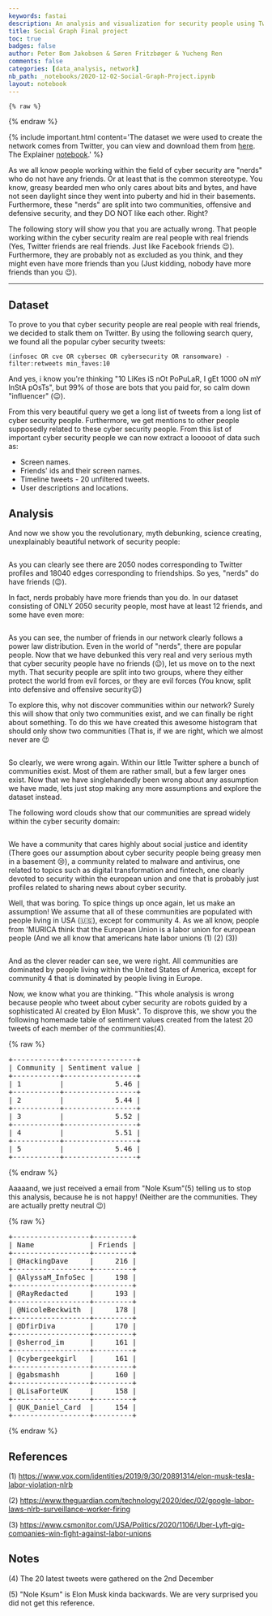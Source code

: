 ```yaml
---
keywords: fastai
description: An analysis and visualization for security people using Twitter data.
title: Social Graph Final project 
toc: true 
badges: false
author: Peter Bom Jakobsen & Søren Fritzbøger & Yucheng Ren 
comments: false
categories: [data_analysis, network]
nb_path: _notebooks/2020-12-02-Social-Graph-Project.ipynb
layout: notebook
---
```


<!--
#################################################
### THIS FILE WAS AUTOGENERATED! DO NOT EDIT! ###
#################################################
# file to edit: _notebooks/2020-12-02-Social-Graph-Project.ipynb
-->

<div class="container" id="notebook-container">
        
    {% raw %}
    
<div class="cell border-box-sizing code_cell rendered">

</div>
    {% endraw %}

<div class="cell border-box-sizing text_cell rendered"><div class="inner_cell">
<div class="text_cell_render border-box-sizing rendered_html">
<p>{% include important.html content='The dataset we were used to create the network comes from Twitter, you can view and download them from <a href="https://raw.githubusercontent.com/Glorforidor/SocialGraphAssignments/master/twitter_data.zip">here</a>. The Explainer <a href="https://nbviewer.jupyter.org/github/Glorforidor/SocialGraphAssignments/blob/master/explainer.ipynb">notebook</a>.' %}</p>

</div>
</div>
</div>
<div class="cell border-box-sizing text_cell rendered"><div class="inner_cell">
<div class="text_cell_render border-box-sizing rendered_html">
<p>As we all know people working within the field of cyber security are "nerds" who do not have any friends. Or at least that is the common stereotype. You know, greasy bearded men who only cares about bits and bytes, and have not seen daylight since they went into puberty and hid in their basements. Furthermore, these "nerds" are split into two communities, offensive and defensive security, and they DO NOT like each other. Right?</p>
<p>The following story will show you that you are actually wrong. That people working within the cyber security realm are real people with real friends (Yes, Twitter friends are real friends. Just like Facebook friends 😉). Furthermore, they are probably not as excluded as you think, and they might even have more friends than you (Just kidding, nobody have more friends than you 😉).</p>
<hr>

</div>
</div>
</div>
<div class="cell border-box-sizing text_cell rendered"><div class="inner_cell">
<div class="text_cell_render border-box-sizing rendered_html">
<h2 id="Dataset">Dataset<a class="anchor-link" href="#Dataset"> </a></h2><p>To prove to you that cyber security people are real people with real friends, we decided to stalk them on Twitter. By using the following search query, we found all the popular cyber security tweets:</p>
<p><code>(infosec OR cve OR cybersec OR cybersecurity OR ransomware) -filter:retweets min_faves:10</code></p>
<p>And yes, i know you're thinking "10 LiKes iS nOt PoPuLaR, I gEt 1000 oN mY InStA pOsTs", but 99% of those are bots that you paid for, so calm down "influencer" (😉).</p>
<p>From this very beautiful query we get a long list of tweets from a long list of cyber security people. Furthermore, we get mentions to other people supposedly related to these cyber security people. From this list of important cyber security people we can now extract a looooot of data such as:</p>
<ul>
<li>Screen names.</li>
<li>Friends' ids and their screen names.</li>
<li>Timeline tweets - 20 unfiltered tweets.</li>
<li>User descriptions and locations.</li>
</ul>

</div>
</div>
</div>
<div class="cell border-box-sizing text_cell rendered"><div class="inner_cell">
<div class="text_cell_render border-box-sizing rendered_html">
<h2 id="Analysis">Analysis<a class="anchor-link" href="#Analysis"> </a></h2><p>And now we show you the revolutionary, myth debunking, science creating, unexplainably beautiful network of security people:</p>

</div>
</div>
</div>
<div class="cell border-box-sizing text_cell rendered"><div class="inner_cell">
<div class="text_cell_render border-box-sizing rendered_html">
<p><img src="/02806-final-project/images/copied_from_nb/imgs/network.png" alt=""></p>

</div>
</div>
</div>
<div class="cell border-box-sizing text_cell rendered"><div class="inner_cell">
<div class="text_cell_render border-box-sizing rendered_html">
<p>As you can clearly see there are 2050 nodes corresponding to Twitter profiles and 18040 edges corresponding to friendships. So yes, "nerds" do have friends (😉).</p>
<p>In fact, nerds probably have more friends than you do. In our dataset consisting of ONLY 2050 security people, most have at least 12 friends, and some have even more:</p>

</div>
</div>
</div>
<div class="cell border-box-sizing text_cell rendered"><div class="inner_cell">
<div class="text_cell_render border-box-sizing rendered_html">
<p><img src="/02806-final-project/images/copied_from_nb/imgs/degree_distribution.png" alt=""></p>

</div>
</div>
</div>
<div class="cell border-box-sizing text_cell rendered"><div class="inner_cell">
<div class="text_cell_render border-box-sizing rendered_html">
<p>As you can see, the number of friends in our network clearly follows a power law distribution. Even in the world of "nerds", there are popular people. Now that we have debunked this very real and very serious myth that cyber security people have no friends (😉), let us move on to the next myth. That security people are split into two groups, where they either protect the world from evil forces, or they are evil forces (You know, split into defensive and offensive security😉)</p>
<p>To explore this, why not discover communities within our network? Surely this will show that only two communities exist, and we can finally be right about something. To do this we have created this awesome histogram that should only show two communities (That is, if we are right, which we almost never are 😉</p>

</div>
</div>
</div>
<div class="cell border-box-sizing text_cell rendered"><div class="inner_cell">
<div class="text_cell_render border-box-sizing rendered_html">
<p><img src="/02806-final-project/images/copied_from_nb/imgs/community_size.png" alt=""></p>

</div>
</div>
</div>
<div class="cell border-box-sizing text_cell rendered"><div class="inner_cell">
<div class="text_cell_render border-box-sizing rendered_html">
<p>So clearly, we were wrong again. Within our little Twitter sphere a bunch of communities exist. Most of them are rather small, but a few larger ones exist. Now that we have singlehandedly been wrong about any assumption we have made, lets just stop making any more assumptions and  explore the dataset instead.</p>
<p>The following word clouds show that our communities are spread widely within the cyber security domain:</p>

</div>
</div>
</div>
<div class="cell border-box-sizing text_cell rendered"><div class="inner_cell">
<div class="text_cell_render border-box-sizing rendered_html">
<p><img src="/02806-final-project/images/copied_from_nb/imgs/wordcloud1.png" alt=""></p>

</div>
</div>
</div>
<div class="cell border-box-sizing text_cell rendered"><div class="inner_cell">
<div class="text_cell_render border-box-sizing rendered_html">
<p>We have a community that cares highly about social justice and identity (There goes our assumption about cyber security people being greasy men in a basement 😢), a community related to malware and antivirus, one related to topics such as digital transformation and fintech, one clearly devoted to security within the european union and one that is probably just profiles related to sharing news about cyber security.</p>
<p>Well, that was boring. To spice things up once again, let us make an assumption! We assume that all of these communities are populated with people living in USA (🇺🇸), except for community 4. As we all know, people from 'MURICA think that the European Union is a labor union for european people (And we all know that americans hate labor unions (1) (2) (3))</p>

</div>
</div>
</div>
<div class="cell border-box-sizing text_cell rendered"><div class="inner_cell">
<div class="text_cell_render border-box-sizing rendered_html">
<p><img src="/02806-final-project/images/copied_from_nb/imgs/wordcloud2.png" alt=""></p>

</div>
</div>
</div>
<div class="cell border-box-sizing text_cell rendered"><div class="inner_cell">
<div class="text_cell_render border-box-sizing rendered_html">
<p>And as the clever reader can see, we were right. All communities are dominated by people living within the United States of America, except for community 4 that is dominated by people living in Europe.</p>
<p>Now, we know what you are thinking. "This whole analysis is wrong because people who tweet about cyber security are robots guided by a sophisticated AI created by Elon Musk". To disprove this, we show you the following homemade table of sentiment values created from the latest 20 tweets of each member of the communities(4).</p>

</div>
</div>
</div>
    {% raw %}
    
<div class="cell border-box-sizing code_cell rendered">

<div class="output_wrapper">
<div class="output">

<div class="output_area">

<div class="output_subarea output_stream output_stdout output_text">
<pre>+-----------+-----------------+
| Community | Sentiment value |
+-----------+-----------------+
| 1         |            5.46 |
+-----------+-----------------+
| 2         |            5.44 |
+-----------+-----------------+
| 3         |            5.52 |
+-----------+-----------------+
| 4         |            5.51 |
+-----------+-----------------+
| 5         |            5.46 |
+-----------+-----------------+
</pre>
</div>
</div>

</div>
</div>

</div>
    {% endraw %}

<div class="cell border-box-sizing text_cell rendered"><div class="inner_cell">
<div class="text_cell_render border-box-sizing rendered_html">
<p>Aaaaand, we just received a email from "Nole Ksum"(5) telling us to stop this analysis, because he is not happy! (Neither are the communities. They are actually pretty neutral 😉)</p>

</div>
</div>
</div>
    {% raw %}
    
<div class="cell border-box-sizing code_cell rendered">

<div class="output_wrapper">
<div class="output">

<div class="output_area">

<div class="output_subarea output_stream output_stdout output_text">
<pre>+------------------+---------+
| Name             | Friends |
+------------------+---------+
| @HackingDave     |     216 |
+------------------+---------+
| @AlyssaM_InfoSec |     198 |
+------------------+---------+
| @RayRedacted     |     193 |
+------------------+---------+
| @NicoleBeckwith  |     178 |
+------------------+---------+
| @DfirDiva        |     170 |
+------------------+---------+
| @sherrod_im      |     161 |
+------------------+---------+
| @cybergeekgirl   |     161 |
+------------------+---------+
| @gabsmashh       |     160 |
+------------------+---------+
| @LisaForteUK     |     158 |
+------------------+---------+
| @UK_Daniel_Card  |     154 |
+------------------+---------+
</pre>
</div>
</div>

</div>
</div>

</div>
    {% endraw %}

<div class="cell border-box-sizing text_cell rendered"><div class="inner_cell">
<div class="text_cell_render border-box-sizing rendered_html">
<h2 id="References">References<a class="anchor-link" href="#References"> </a></h2><p>(1) <a href="https://www.vox.com/identities/2019/9/30/20891314/elon-musk-tesla-labor-violation-nlrb">https://www.vox.com/identities/2019/9/30/20891314/elon-musk-tesla-labor-violation-nlrb</a></p>
<p>(2) <a href="https://www.theguardian.com/technology/2020/dec/02/google-labor-laws-nlrb-surveillance-worker-firing">https://www.theguardian.com/technology/2020/dec/02/google-labor-laws-nlrb-surveillance-worker-firing</a></p>
<p>(3) <a href="https://www.csmonitor.com/USA/Politics/2020/1106/Uber-Lyft-gig-companies-win-fight-against-labor-unions">https://www.csmonitor.com/USA/Politics/2020/1106/Uber-Lyft-gig-companies-win-fight-against-labor-unions</a></p>

</div>
</div>
</div>
<div class="cell border-box-sizing text_cell rendered"><div class="inner_cell">
<div class="text_cell_render border-box-sizing rendered_html">
<h2 id="Notes">Notes<a class="anchor-link" href="#Notes"> </a></h2><p>(4) The 20 latest tweets were gathered on the 2nd December</p>
<p>(5) "Nole Ksum" is Elon Musk kinda backwards. We are very surprised you did not get this reference.</p>

</div>
</div>
</div>
</div>
 

